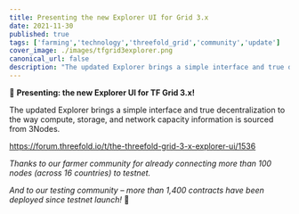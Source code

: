 ```yaml
---
title: Presenting the new Explorer UI for Grid 3.x
date: 2021-11-30
published: true
tags: ['farming','technology','threefold_grid','community','update']
cover_image: ./images/tfgrid3explorer.png
canonical_url: false
description: "The updated Explorer brings a simple interface and true decentralization to the way compute, storage, and network capacity information is sourced from 3Nodes."
---
```


🚨 **Presenting: the new Explorer UI for TF Grid 3.x!**

The updated Explorer brings a simple interface and true decentralization to the way compute, storage, and network capacity information is sourced from 3Nodes.

https://forum.threefold.io/t/the-threefold-grid-3-x-explorer-ui/1536

*Thanks to our farmer community for already connecting more than 100 nodes (across 16 countries) to testnet.*

*And to our testing community – more than 1,400 contracts have been deployed since testnet launch!* 🚀